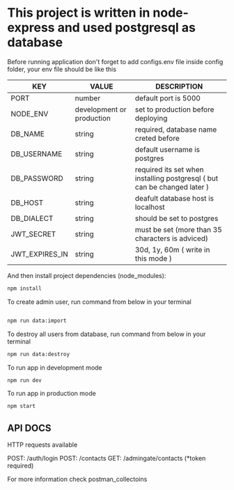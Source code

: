 # This project is written in node-express and used postgresql as database

Before running application don't forget to add configs.env file inside config folder, your env file should be like this

| KEY            | VALUE                     | DESCRIPTION                                                              |
| -------------- | ------------------------- | ------------------------------------------------------------------------ |
| PORT           | number                    | default port is 5000                                                     |
| NODE_ENV       | development or production | set to production before deploying                                       |
| DB_NAME        | string                    | required, database name creted before                                    |
| DB_USERNAME    | string                    | default username is postgres                                             |
| DB_PASSWORD    | string                    | required its set when installing postgresql ( but can be changed later ) |
| DB_HOST        | string                    | deafult database host is localhost                                       |
| DB_DIALECT     | string                    | should be set to postgres                                                |
| JWT_SECRET     | string                    | must be set (more than 35 characters is adviced)                         |
| JWT_EXPIRES_IN | string                    | 30d, 1y, 60m ( write in this mode )                                      |

And then install project dependencies (node_modules):

```cmd
npm install
```

To create admin user, run command from below in your terminal

```cmd

npm run data:import
```

To destroy all users from database, run command from below in your terminal

```cmd
npm run data:destroy
```

To run app in development mode

```cmd
npm run dev
```

To run app in production mode

```cmd
npm start
```

## API DOCS

HTTP requests available

POST: /auth/login
POST: /contacts
GET: /admingate/contacts (\*token required)

For more information check postman_collectoins
